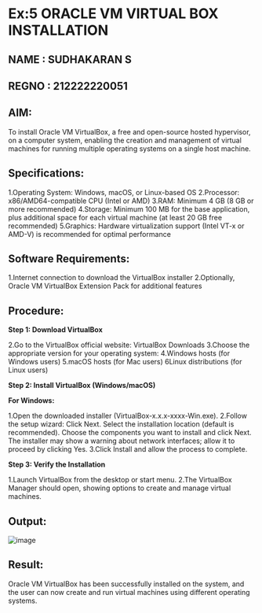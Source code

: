 # Ex:5 ORACLE VM VIRTUAL BOX INSTALLATION

## NAME : SUDHAKARAN S
## REGNO : 212222220051

## AIM:

To install Oracle VM VirtualBox, a free and open-source hosted hypervisor, on a computer system, enabling the creation and management of virtual machines for running multiple operating systems on a single host machine.

## Specifications:

1.Operating System: Windows, macOS, or Linux-based OS
2.Processor: x86/AMD64-compatible CPU (Intel or AMD)
3.RAM: Minimum 4 GB (8 GB or more recommended)
4.Storage: Minimum 100 MB for the base application, plus additional space for each virtual machine (at least 20 GB free recommended)
5.Graphics: Hardware virtualization support (Intel VT-x or AMD-V) is recommended for optimal performance

## Software Requirements:

1.Internet connection to download the VirtualBox installer
2.Optionally, Oracle VM VirtualBox Extension Pack for additional features

## Procedure:

**Step 1: Download VirtualBox**

2.Go to the VirtualBox official website: VirtualBox Downloads
3.Choose the appropriate version for your operating system:
4.Windows hosts (for Windows users)
5.macOS hosts (for Mac users)
6Linux distributions (for Linux users)

**Step 2: Install VirtualBox (Windows/macOS)**

**For Windows:**

1.Open the downloaded installer (VirtualBox-x.x.x-xxxx-Win.exe).
2.Follow the setup wizard:
  Click Next.
  Select the installation location (default is recommended).
  Choose the components you want to install and click Next.
  The installer may show a warning about network interfaces; allow it to proceed by clicking 
  Yes.
3.Click Install and allow the process to complete.

**Step 3: Verify the Installation**

1.Launch VirtualBox from the desktop or start menu.
2.The VirtualBox Manager should open, showing options to create and manage virtual machines.

## Output:

![image](https://github.com/user-attachments/assets/d720b21b-89be-4ebe-8eae-0fc81a7ffe93)

## Result:

Oracle VM VirtualBox has been successfully installed on the system, and the user can now create and run virtual machines using different operating systems.

